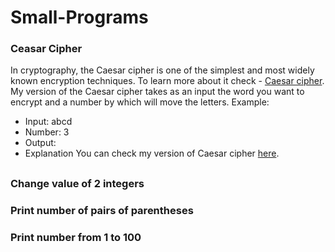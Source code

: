 # Small-Programs


### Ceasar Cipher
In cryptography, the Caesar cipher is one of the simplest and most widely known encryption techniques. To learn more about it check - [Caesar cipher](https://en.wikipedia.org/wiki/Caesar_cipher). My version of the Caesar cipher takes as an input the word you want to encrypt and a number by which will move the letters.  Example:
- Input: abcd
- Number: 3
- Output:
- Explanation
You can check my version of Caesar cipher [here](https://github.com/DenisBuserski/Small-Programs/blob/main/programs/CaesarCipher.java).

##


### Change value of 2 integers


### Print number of pairs of parentheses


### Print number from 1 to 100
